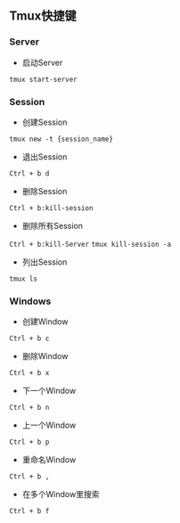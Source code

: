 ## Tmux快捷键

### Server

* 启动Server

`tmux start-server`

### Session

* 创建Session

`tmux new -t {session_name}`

* 退出Session

`Ctrl + b d`

* 删除Session

`Ctrl + b:kill-session`

* 删除所有Session

`Ctrl + b:kill-Server`
`tmux kill-session -a`

* 列出Session

`tmux ls`

### Windows

* 创建Window

`Ctrl + b c`

* 删除Window

`Ctrl + b x`

* 下一个Window

`Ctrl + b n`

* 上一个Window

`Ctrl + b p`

* 重命名Window

`Ctrl + b ,`

* 在多个Window里搜索

`Ctrl + b f`



